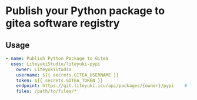 # Publish your Python package to gitea software registry

## Usage

```yaml
- name: Publish Python Package to Gitea
  uses: LiteyukiStudio/liteyuki-pypi
    owner: LiteyukiStudio
    username: ${{ secrets.GITEA_USERNAME }}
    token: ${{ secrets.GITEA_TOKEN }}
    endpoint: https://git.liteyuki.icu/api/packages/{owner}/pypi    # This is the default value
    files: /path/to/files/*   
```
